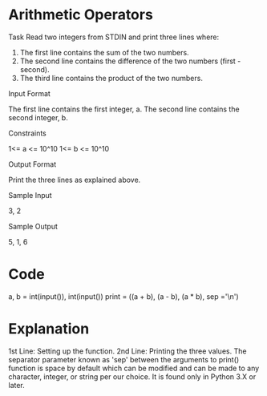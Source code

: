 # Arithmetic Operators 

Task
Read two integers from STDIN and print three lines where:

1. The first line contains the sum of the two numbers.
2. The second line contains the difference of the two numbers (first - second).
3. The third line contains the product of the two numbers.

Input Format

The first line contains the first integer, a. The second line contains the second integer, b.

Constraints

1<= a <= 10^10
1<= b <= 10^10

Output Format

Print the three lines as explained above.

Sample Input 

3, 2

Sample Output 

5, 1, 6

# Code 

a, b = int(input()), int(input())
print = ((a + b), (a - b), (a * b), sep ='\n')


# Explanation 

1st Line: Setting up the function. 
2nd Line: Printing the three values. The separator parameter known as 'sep' between the arguments to print() function is space by default
which can be modified and can be made to any character, integer, or string per our choice. It is found only in Python 3.X or later.
